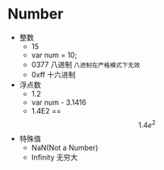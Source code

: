# Number

- 整数
	- 15
	- var num = 10;
	- 0377 八进制 ```八进制在严格模式下无效```
	- 0xff   十六进制
- 浮点数
	- 1.2
	- var num - 3.1416
	- 1.4E2 == $$1.4e^2$$
- 特殊值
	- NaN(Not a Number)
	- Infinity 无穷大